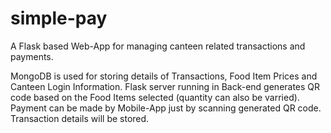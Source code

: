 # simple-pay
A Flask based Web-App for managing canteen related transactions and payments.

MongoDB is used for storing details of Transactions, Food Item Prices and Canteen Login Information. 
Flask server running in Back-end generates QR code based on the Food Items selected (quantity can also be varried).
Payment can be made by Mobile-App just by scanning generated QR code. Transaction details will be stored. 
